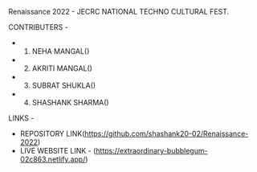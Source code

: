 Renaissance 2022 - JECRC NATIONAL TECHNO CULTURAL FEST.

CONTRIBUTERS -

- 1. NEHA MANGAL()
- 2. AKRITI MANGAL()
- 3. SUBRAT SHUKLA()
- 4. SHASHANK SHARMA()

LINKS -
- REPOSITORY LINK(https://github.com/shashank20-02/Renaissance-2022)
- LIVE WEBSITE LINK - (https://extraordinary-bubblegum-02c863.netlify.app/)
